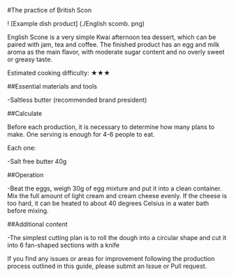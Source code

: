 #The practice of British Scon

! [Example dish product] (./English scomb. png)

English Scone is a very simple Kwai afternoon tea dessert, which can be paired with jam, tea and coffee. The finished product has an egg and milk aroma as the main flavor, with moderate sugar content and no overly sweet or greasy taste.

Estimated cooking difficulty: ★★★

##Essential materials and tools

-Saltless butter (recommended brand president)

##Calculate

Before each production, it is necessary to determine how many plans to make. One serving is enough for 4-6 people to eat.

Each one:

-Salt free butter 40g

##Operation

-Beat the eggs, weigh 30g of egg mixture and put it into a clean container. Mix the full amount of light cream and cream cheese evenly. If the cheese is too hard, it can be heated to about 40 degrees Celsius in a water bath before mixing.

##Additional content

-The simplest cutting plan is to roll the dough into a circular shape and cut it into 6 fan-shaped sections with a knife

If you find any issues or areas for improvement following the production process outlined in this guide, please submit an Issue or Pull request.